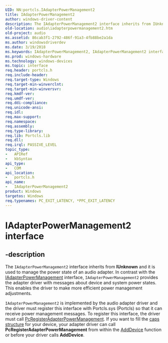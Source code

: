 ```yaml
---
UID: NN:portcls.IAdapterPowerManagement2
title: IAdapterPowerManagement2
author: windows-driver-content
description: The IAdapterPowerManagement2 interface inherits from IUnknown and it is used to manage the power state of an audio adapter.
old-location: audio\iadapterpowermanagement2.htm
old-project: audio
ms.assetid: 86cab3f1-2792-486f-91a3-4fb88be2a1da
ms.author: windowsdriverdev
ms.date: 3/19/2018
ms.keywords: IAdapterPowerManagement2, IAdapterPowerManagement2 interface [Audio Devices], IAdapterPowerManagement2 interface [Audio Devices], described, audio.iadapterpowermanagement2, audmp-routines_c7d21546-b88c-46e6-9612-6244155058b0.xml, portcls/IAdapterPowerManagement2
ms.prod: windows-hardware
ms.technology: windows-devices
ms.topic: interface
req.header: portcls.h
req.include-header: 
req.target-type: Windows
req.target-min-winverclnt: 
req.target-min-winversvr: 
req.kmdf-ver: 
req.umdf-ver: 
req.ddi-compliance: 
req.unicode-ansi: 
req.idl: 
req.max-support: 
req.namespace: 
req.assembly: 
req.type-library: 
req.lib: Portcls.lib
req.dll: 
req.irql: PASSIVE_LEVEL
topic_type:
-	APIRef
-	kbSyntax
api_type:
-	COM
api_location:
-	portcls.h
api_name:
-	IAdapterPowerManagement2
product: Windows
targetos: Windows
req.typenames: PC_EXIT_LATENCY, *PPC_EXIT_LATENCY
---
```


# IAdapterPowerManagement2 interface


## -description


The <code>IAdapterPowerManagement2</code> interface inherits from <b>IUnknown</b> and it is used to manage the power state of an audio adapter. In contrast with the <a href="https://msdn.microsoft.com/library/windows/hardware/ff536485">IAdapterPowerManagement</a> interface, <code>IAdapterPowerManagement2</code> provides the adapter driver with messages about device and system power states. This enables the driver to make more efficient power management adjustments.

<code>IAdapterPowerManagement2</code> is implemented by the audio adapter driver and the driver must register this interface with Portcls.sys (Portcls) so that it can receive power management messages. To register this interface, the driver must call <a href="https://msdn.microsoft.com/library/windows/hardware/ff537724">PcRegisterAdapterPowerManagement</a>. If you want to fill the <a href="http://go.microsoft.com/fwlink/p/?linkid=143127">caps structure</a> for your device, your adapter driver can call <b>PcRegisterAdapterPowerManagement</b> from within the <a href="https://msdn.microsoft.com/library/windows/hardware/ff540521">AddDevice</a> function or before your driver calls <b>AddDevice</b>.

